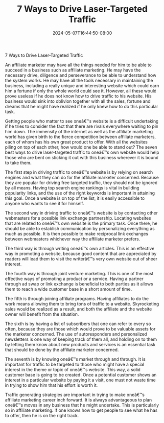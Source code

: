 ﻿---
title: "7 Ways to Drive Laser-Targeted Traffic"
date: 2024-05-07T16:44:50-08:00
description: "35 divers marketing articles Tips for Web Success"
featured_image: "/images/35 divers marketing articles.jpg"
tags: ["35 divers marketing articles"]
---

7 Ways to Drive Laser-Targeted Traffic


An affiliate marketer may have all the things needed for him to be able to succeed in a business such as affiliate marketing.  He may have the necessary drive, diligence and perseverance to be able to understand how the system works.  He may have all the tools necessary in maintaining the business, including a really unique and interesting website which could earn him a fortune if only the whole world could see it.  However, all these would prove useless if he does not know how to drive traffic to his website.  His business would sink into oblivion together with all the sales, fortune and dreams that he might have realized if he only knew how to do this particular task.

Getting people who matter to see oneâ€™s website is a difficult undertaking if he tries to consider the fact that there are rivals everywhere waiting to pin him down.  The immensity of the internet as well as the affiliate marketing world has given birth to the fierce competition between affiliate marketers, each of whom has his own great product to offer.  With all the websites piling on top of each other, how would one be able to stand out?  The seven best ways to drive laser-targeted traffic to oneâ€™s own website would help those who are bent on sticking it out with this business wherever it is bound to take them.

The first step in driving traffic to oneâ€™s website is by relying on search engines and what they can do for the affiliate marketer concerned.  Because they are popular for driving free targeted traffic, they should not be ignored by all means.  Having top search engine rankings is vital in building popularity links, and the use of the right keywords is important in attaining this goal.  Once a website is on top of the list, it is easily accessible to anyone who wants to see it for himself.

The second way in driving traffic to oneâ€™s website is by contacting other webmasters for a possible link exchange partnership.  Locating websites that are related to oneâ€™s own website is the primary task.  Once there, he should be able to establish communication by personalizing everything as much as possible.  It is then possible to make reciprocal link exchanges between webmasters whichever way the affiliate marketer prefers.

The third way is through writing oneâ€™s own articles.  This is an effective way in promoting a website, because good content that are appreciated by readers will lead them to visit the writerâ€™s very own website out of sheer interest.

The fourth way is through joint venture marketing.  This is one of the most effective ways of promoting a product or a service.  Having a partner through ad swap or link exchange is beneficial to both parties as it allows them to reach a wide customer base in a short amount of time.

The fifth is through joining affiliate programs.  Having affiliates to do the work means allowing them to bring tons of traffic to a website.  Skyrocketing sales would be realized as a result, and both the affiliate and the website owner will benefit from the situation.

The sixth is by having a list of subscribers that one can refer to every so often, because they are those which would prove to be valuable assets for the marketer concerned.  The use of autoresponders and personalized newsletters is one way of keeping track of them all, and holding on to them by letting them know about new products and services is an essential task that should be done by the affiliate marketer concerned.

The seventh is by knowing oneâ€™s market through and through.  It is important for traffic to be targeted to those who might have a special interest in the theme or topic of oneâ€™s website.  This way, a solid customer base is going to be created.  Once a potential customer shows an interest in a particular website by paying it a visit, one must not waste time in trying to show him that his effort is worth it.

Traffic generating strategies are important in trying to make oneâ€™s affiliate marketing career inch forward.  It is always advantageous to plan oneâ€™s moves in any business that he might undertake.  This is particularly so in affiliate marketing.  If one knows how to get people to see what he has to offer, then he is on the right track.
